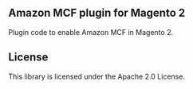 ## Amazon MCF plugin for Magento 2

Plugin code to enable Amazon MCF in Magento 2.

## License

This library is licensed under the Apache 2.0 License. 
